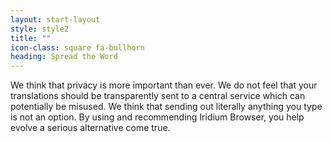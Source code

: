 ```yaml
---
layout: start-layout
style: style2
title: ""
icon-class: square fa-bullhorn
heading: Spread the Word
---
```


We think that privacy is more important than ever. We do not feel that your translations should be transparently sent to a central service which can potentially be misused. We think that sending out literally anything you type is not an option. By using and recommending Iridium Browser, you help evolve a serious alternative come true.
